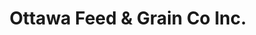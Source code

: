 ---
title: "Ottawa Feed & Grain Co Inc."
url: /ottawa/ottawa-feed-und-grain-co-inc/
shop: Eisenwaren
---